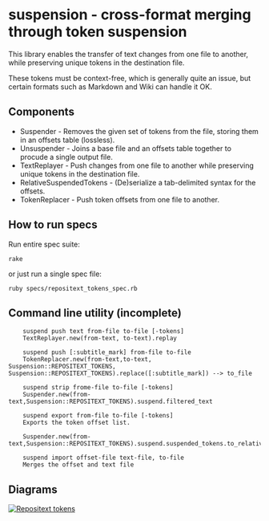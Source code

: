 # suspension - cross-format merging through token suspension

This library enables the transfer of text changes from one file to another,
while preserving unique tokens in the destination file.

These tokens must be context-free, which is generally quite an issue, but certain
formats such as Markdown and Wiki can handle it OK.

## Components

* Suspender - Removes the given set of tokens from the file, storing them in an
  offsets table (lossless).
* Unsuspender - Joins a base file and an offsets table together to procude a
  single output file.
* TextReplayer - Push changes from one file to another while preserving unique
  tokens in the destination file.
* RelativeSuspendedTokens - (De)serialize a tab-delimited syntax for the offsets.
* TokenReplacer - Push token offsets from one file to another.

## How to run specs

Run entire spec suite:

    rake

or just run a single spec file:

    ruby specs/repositext_tokens_spec.rb


## Command line utility (incomplete)

		suspend push text from-file to-file [-tokens]
		TextReplayer.new(from-text, to-text).replay

		suspend push [:subtitle_mark] from-file to-file
		TokenReplacer.new(from-text,to-text, Suspension::REPOSITEXT_TOKENS, Suspension::REPOSITEXT_TOKENS).replace([:subtitle_mark]) --> to_file

		suspend strip frome-file to-file [-tokens]
		Suspender.new(from-text,Suspension::REPOSITEXT_TOKENS).suspend.filtered_text

		suspend export from-file to-file [-tokens]
		Exports the token offset list.

		Suspender.new(from-text,Suspension::REPOSITEXT_TOKENS).suspend.suspended_tokens.to_relative.serialize

		suspend import offset-file text-file, to-file
		Merges the offset and text file

## Diagrams

[![Repositext tokens](docs/images/rt_tokens.png)](docs/images/rt_tokens.png)

